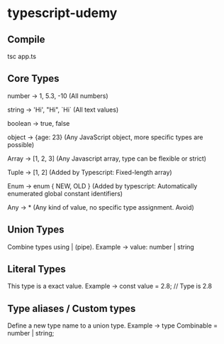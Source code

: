 # typescript-udemy

## Compile

tsc app.ts

## Core Types

number -> 1, 5.3, -10 (All numbers)

string -> 'Hi', "Hi", \`Hi` (All text values)

boolean -> true, false

object -> {age: 23} (Any JavaScript object, more specific types are possible)

Array -> [1, 2, 3] (Any Javascript array, type can be flexible or strict)

Tuple -> [1, 2] (Added by Typescript: Fixed-length array)

Enum -> enum { NEW, OLD } (Added by typescript: Automatically enumerated global constant identifiers)

Any -> * (Any kind of value, no specific type assignment. Avoid)

## Union Types

Combine types using | (pipe). Example -> value: number | string

## Literal Types

This type is a exact value. Example -> const value = 2.8; // Type is 2.8

## Type aliases / Custom types

Define a new type name to a union type. Example -> type Combinable = number | string;
